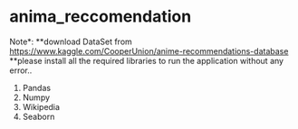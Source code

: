 # anima_reccomendation
Note*:
**download DataSet from https://www.kaggle.com/CooperUnion/anime-recommendations-database
**please install all the required libraries to run the application without any error..
1) Pandas
2) Numpy
3) Wikipedia
4) Seaborn
